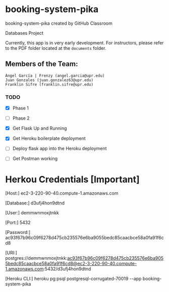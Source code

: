 # booking-system-pika
booking-system-pika created by GitHub Classroom

Databases Project

Currently, this app is in very early development. For instructors, please refer to the PDF folder located at the `documents` folder.

## Members of the Team:

    Ángel García | Frenzy (angel.garcia@upr.edu)
    Juan Gonzales (juan.gonzalez63@upr.edu)
    Franklin Sifre (franklin.sifre@upr.edu)
    

### TODO

- [x] Phase 1
- [ ] Phase 2
- [x] Get Flask Up and Running
- [x] Get Heroku boilerplate deployment
- [ ] Deploy flask app into the Heroku deployment
- [ ] Get Postman working



# Herkou Credentials [Important]

[Host:]
ec2-3-220-90-40.compute-1.amazonaws.com

[Database:]
d3ufj4hon9dtnd

[User:]
demmwnmoxjtnkk

[Port:]
5432

[Password:]
ac93f67b96c09f6278d475cb235576e6ba9055bedc85caacbce58a0fa91f6cd8

[URI:]
postgres://demmwnmoxjtnkk:ac93f67b96c09f6278d475cb235576e6ba9055bedc85caacbce58a0fa91f6cd8@ec2-3-220-90-40.compute-1.amazonaws.com:5432/d3ufj4hon9dtnd

[Heroku CLI:]
heroku pg:psql postgresql-corrugated-70019 --app booking-system-pika

